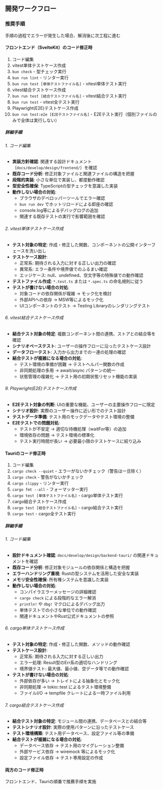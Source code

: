 ## 開発ワークフロー

### 推奨手順

手順の過程でエラーが発生した場合、解消後に次工程に進む

#### フロントエンド（SvelteKit）のコード修正時

1. コード編集
2. vitest単体テストケース作成
3. `bun check` - 型チェック実行
4. `bun run lint` - リンター実行
5. `bun run test [単体テストファイル名]` - vitest単体テスト実行
6. vitest結合テストケース作成
7. `bun run test [結合テストファイル名]` - vitest結合テスト実行
8. `bun run test` - vitest全テスト実行
9. Playwright(E2E)テストケース作成
10. `bun run test:e2e [E2Eテストファイル名]` - E2Eテスト実行（個別ファイルのみで全体は実行しない）

##### 詳細手順

###### 1. コード編集
- **実装方針確認**: 関連する設計ドキュメント（`docs/develop/design/frontend/`）を確認
- **既存コード分析**: 修正対象ファイルと関連ファイルの構造を把握
- **段階的実装**: 小さな単位で実装し、都度動作確認
- **型安全性確保**: TypeScriptの型チェックを意識した実装
- **動作しない場合の対処**:
  - ブラウザのデベロッパーツールでエラー確認
  - `bun run dev` でホットリロードによる即座の確認
  - console.log等によるデバッグログの追加
  - 関連する既存テストの実行で影響範囲を確認

###### 2. vitest単体テストケース作成
- **テスト対象の特定**: 作成・修正した関数、コンポーネントの公開インターフェースを洗い出し
- **テストケース設計**: 
  - 正常系: 期待される入力に対する正しい出力の確認
  - 異常系: エラー条件や境界値でのふるまい確認
  - エッジケース: null、undefined、空文字等の特殊値での動作確認
- **テストファイル作成**: `*.test.ts` または `*.spec.ts` の命名規則に従う
- **テストが書けない場合の対処**:
  - 対象コードの依存関係が複雑 → モック化を検討
  - 外部APIへの依存 → MSW等によるモック化
  - UIコンポーネントのテスト → Testing Libraryのレンダリングテスト

###### 6. vitest結合テストケース作成
- **結合テスト対象の特定**: 複数コンポーネント間の連携、ストアとの結合等を確認
- **シナリオベーステスト**: ユーザーの操作フローに沿ったテストケース設計
- **データフローテスト**: 入力から出力までの一連の処理の確認
- **結合テストが複雑になる場合の対処**:
  - テスト環境の準備が困難 → テストヘルパー関数の作成
  - 非同期処理の多用 → await/async パターンの統一
  - 状態管理の複雑化 → テスト用の初期状態リセット機能の実装

###### 9. Playwright(E2E)テストケース作成
- **E2Eテスト対象の判断**: UIの重要な機能、ユーザーの主要操作フローに限定
- **シナリオ設計**: 実際のユーザー操作に近い形でのテスト設計
- **テストデータ準備**: テスト用のモックデータやテスト環境の整備
- **E2Eテストでの問題対処**:
  - テストが不安定 → 適切な待機処理（waitFor等）の追加
  - 環境依存の問題 → テスト環境の標準化
  - テスト実行時間が長い → 必要最小限のテストケースに絞り込み

#### Tauriのコード修正時

1. コード編集
2. `cargo check --quiet` - エラーがないかチェック（警告は一旦除く）
3. `cargo check` - 警告がないかチェック
4. `cargo clippy` - リンター実行
5. `cargo fmt --all` - フォーマッター実行
6. `cargo test [単体テストファイル名]` - cargo単体テスト実行
7. cargo結合テストケース作成
8. `cargo test [結合テストファイル名]` - cargo結合テスト実行
9. `cargo test` - cargo全テスト実行

##### 詳細手順

###### 1. コード編集
- **設計ドキュメント確認**: `docs/develop/design/backend-tauri/` の関連ドキュメントを確認
- **既存コード分析**: 修正対象モジュールの依存関係と構造を把握
- **エラーハンドリング重視**: Rustの型システムを活用した安全な実装
- **メモリ安全性確保**: 所有権システムを意識した実装
- **動作しない場合の対処**:
  - コンパイラエラーメッセージの詳細確認
  - `cargo check` による段階的なエラー解消
  - `println!` や `dbg!` マクロによるデバッグ出力
  - 単体テストでの小さな単位での動作確認
  - 関連ドキュメントやRust公式ドキュメントの参照

###### 6. cargo単体テストケース作成
- **テスト対象の特定**: 作成・修正した関数、メソッドの動作確認
- **テストケース設計**:
  - 正常系: 期待される入力に対する正しい出力
  - エラー処理: Result型のErr系の適切なハンドリング
  - 境界値テスト: 最大値、最小値、空データ等での動作確認
- **テストが書けない場合の対処**:
  - 外部依存が多い → トレイトによる抽象化とモック化
  - 非同期処理 → tokio::test によるテスト環境整備
  - ファイルI/O → tempfile クレートによる一時ファイル利用

###### 7. cargo結合テストケース作成
- **結合テスト対象の特定**: モジュール間の連携、データベースとの結合等
- **テストシナリオ設計**: 実際の使用パターンに沿ったテストケース
- **テスト環境構築**: テスト用データベース、設定ファイル等の準備
- **結合テストが複雑になる場合の対処**:
  - データベース依存 → テスト用のマイグレーション整備
  - 外部サービス依存 → wiremock 等によるモック化
  - 設定ファイル依存 → テスト専用設定の作成

#### 両方のコード修正時

フロントエンド、Tauriの順番で推薦手順を実施
